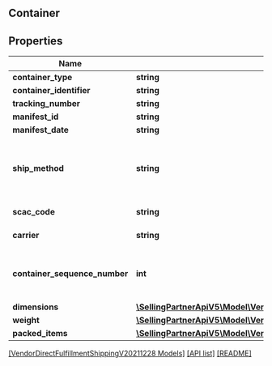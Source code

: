 ## Container

## Properties

Name | Type | Description | Notes
------------ | ------------- | ------------- | -------------
**container_type** | **string** | The type of container. |
**container_identifier** | **string** | The container identifier. |
**tracking_number** | **string** | The tracking number. | [optional]
**manifest_id** | **string** | The manifest identifier. | [optional]
**manifest_date** | **string** | The date of the manifest. | [optional]
**ship_method** | **string** | The shipment method. This property is required when calling the submitShipmentConfirmations operation, and optional otherwise. | [optional]
**scac_code** | **string** | SCAC code required for NA VOC vendors only. | [optional]
**carrier** | **string** | Carrier required for EU VOC vendors only. | [optional]
**container_sequence_number** | **int** | An integer that must be submitted for multi-box shipments only, where one item may come in separate packages. | [optional]
**dimensions** | [**\SellingPartnerApiV5\Model\VendorDirectFulfillmentShippingV20211228\Dimensions**](Dimensions.md) |  | [optional]
**weight** | [**\SellingPartnerApiV5\Model\VendorDirectFulfillmentShippingV20211228\Weight**](Weight.md) |  | [optional]
**packed_items** | [**\SellingPartnerApiV5\Model\VendorDirectFulfillmentShippingV20211228\PackedItem[]**](PackedItem.md) | A list of packed items. |

[[VendorDirectFulfillmentShippingV20211228 Models]](../) [[API list]](../../Api) [[README]](../../../README.md)
